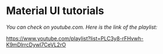 <h1>Material UI tutorials</h1> 

<i>You can check on youtube.com. Here is the link of the playlist:</i> 

https://www.youtube.com/playlist?list=PLC3y8-rFHvwh-K9mDlrrcDywl7CeVL2rO
